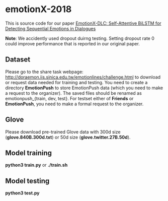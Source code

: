 # emotionX-2018

This is source code for our paper [EmotionX-DLC: Self-Attentive BiLSTM for Detecting Sequential Emotions in Dialogues](http://www.aclweb.org/anthology/W18-3506)

**Note**: We accidently used dropout duirng testing. Setting dropout rate 0 could improve performance that is reported in our original paper.

## Dataset
Please go to the share task webpage: http://doraemon.iis.sinica.edu.tw/emotionlines/challenge.html to download or request data
needed for training and testing. You need to create a directory **EmotionPush** to store EmotionPush data (which you need to make
a request to the organizer). The saved files should be renamed as emotionpush_{train, dev, test}. For testset either of **Friends**
or **EmotionPush**, you need to make a formal request to the organizer.

## Glove
Please download pre-trained Glove data with 300d size (**glove.840B.300d.txt**) or 50d size (**glove.twitter.27B.50d**).

## Model training
**python3 train.py** or **./train.sh**

## Model testing
**python3 test.py**
